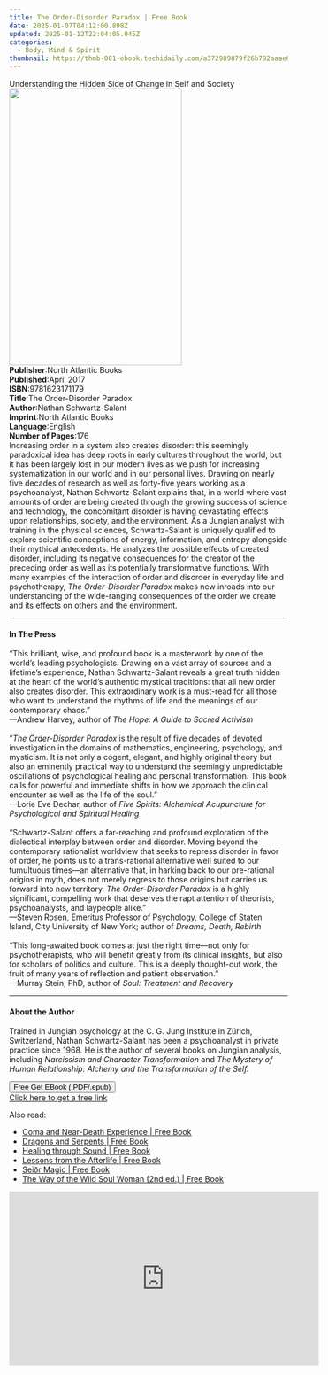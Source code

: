 ```yaml
---
title: The Order-Disorder Paradox | Free Book
date: 2025-01-07T04:12:00.898Z
updated: 2025-01-12T22:04:05.045Z
categories:
  - Body, Mind & Spirit
thumbnail: https://thmb-001-ebook.techidaily.com/a372989879f26b792aaae62566ca0c2a327c5828a4a09563a9b6793be535332d.jpg
---
```

<main id="book-container">
  <div class="flex flex-col">
    <div class="book-brief flex-1 py-6 px-4 sm:p-6 md:py-10 md:px-8">
      <!-- brief-->
      <div class="book-brief-main">
        Understanding the Hidden Side of Change in Self and Society
      </div>
    </div>
    <div
      class="book-meta-info flex-1 grid gap-4 col-start-1 col-end-3 row-start-1 sm:mb-6 sm:grid-cols-4 lg:gap-6 lg:col-start-2 lg:row-end-6 lg:row-span-6 lg:mb-0"
    >
      <div
        class="book-meta-info-left place-content-center mt-4 p-4 text-sm leading-6 col-start-2 col-span-2 dark:text-slate-400"
      >
        <img
          class="w-full h-500 object-cover rounded-lg sm:h-255 sm:col-span-2 lg:col-span-full"
          src="https://img-001-ebook.techidaily.com/d02e8c0a63eb8bdee6bb3f777b7844d5a087d6c350344d109c20da717f1f801c.jpg"
          alt=""
          width="312"
          height="500"
        />
      </div>
      <div
        class="book-meta-info-right mt-2 col-start-1 row-start-2 col-span-3 self-center"
      >
        <!-- meta data  -->
        <div class="flex flex-col px-4 md:px-8">
          <div class="flex-1">
            <strong>Publisher</strong>:<span class="px-2"
              >North Atlantic Books</span
            >
          </div>
          <div class="flex-1">
            <strong>Published</strong>:<span class="px-2">April 2017</span>
          </div>
          <div class="flex-1">
            <strong>ISBN</strong>:<span class="px-2">9781623171179</span>
          </div>
          <div class="flex-1">
            <strong>Title</strong>:<span class="px-2"
              >The Order-Disorder Paradox</span
            >
          </div>
          <div class="flex-1">
            <strong>Author</strong>:<span class="px-2"
              >Nathan Schwartz-Salant</span
            >
          </div>
          <div class="flex-1">
            <strong>Imprint</strong>:<span class="px-2"
              >North Atlantic Books</span
            >
          </div>
          <div class="flex-1">
            <strong>Language</strong>:<span class="px-2">English</span>
          </div>
          <div class="flex-1">
            <strong>Number of Pages</strong>:<span class="px-2">176</span>
          </div>
        </div>
      </div>
    </div>
    <div class="book-description flex-1 py-6 px-4 sm:p-6 md:py-10 md:px-8">
      <div class="book-description-main">
        <div accordion-content="" id="description">
          Increasing order in a system also creates disorder: this seemingly
          paradoxical idea has deep roots in early cultures throughout the
          world, but it has been largely lost in our modern lives as we push for
          increasing systematization in our world and in our personal lives.
          Drawing on nearly five decades of research as well as forty-five years
          working as a psychoanalyst, Nathan Schwartz-Salant explains that, in a
          world where vast amounts of order are being created through the
          growing success of science and technology, the concomitant disorder is
          having devastating effects upon relationships, society, and the
          environment.&nbsp;As a Jungian analyst with training in the physical
          sciences, Schwartz-Salant is uniquely qualified to explore scientific
          conceptions of energy, information, and entropy alongside their
          mythical antecedents.&nbsp;He analyzes the possible effects of created
          disorder, including its negative consequences for the creator of the
          preceding order as well as its potentially transformative functions.
          With many examples of the interaction of order and disorder in
          everyday life and psychotherapy,&nbsp;<i
            >The Order-Disorder Paradox&nbsp;</i
          >makes&nbsp;new inroads into our understanding of the wide-ranging
          consequences of the order we create and its effects on others and the
          environment.
        </div>
        <div class="accordion-fader"></div>
      </div>
    </div>
    <div class="book-excerpts flex-1 py-6 px-4 sm:p-6 md:py-10 md:px-8">
      <!-- excerpts-->
      <div class="book-excerpts-main">
        <hr />
        <h4 class="placeholder placeholder-heading">
          <span>In The Press</span>
        </h4>
        <p>
          “This brilliant, wise, and profound book is a masterwork by one of the
          world’s leading psychologists. Drawing on a vast array of sources and
          a lifetime’s experience, Nathan Schwartz-Salant reveals a great truth
          hidden at the heart of the world’s authentic mystical traditions: that
          all new order also creates disorder. This extraordinary work is a
          must-read for all those who want to understand the rhythms of life and
          the meanings of our contemporary chaos.”<br />—Andrew Harvey, author
          of <i>The Hope: A Guide to Sacred Activism</i> <br />
          &nbsp;<br />
          “<i>The Order-Disorder Paradox</i> is the result of five decades of
          devoted investigation in the domains of mathematics, engineering,
          psychology, and mysticism. It is not only a cogent, elegant, and
          highly original theory but also an eminently practical way to
          understand the seemingly unpredictable oscillations of psychological
          healing and personal transformation. This book calls for powerful and
          immediate shifts in how we approach the clinical encounter as well as
          the life of the soul.”<br />—Lorie Eve Dechar, author of&nbsp;<i
            >Five Spirits: Alchemical Acupuncture for Psychological and
            Spiritual Healing</i
          ><br />
          &nbsp;<br />
          “Schwartz-Salant offers a far-reaching and profound exploration of the
          dialectical interplay between order and disorder. Moving beyond the
          contemporary rationalist worldview that seeks to repress disorder in
          favor of order, he points us to a trans-rational alternative well
          suited to our tumultuous times—an alternative that, in harking back to
          our pre-rational origins in myth, does not merely regress to those
          origins but carries us forward into new territory.
          <i>The Order-Disorder Paradox</i> is a highly significant, compelling
          work that deserves the rapt attention of theorists, psychoanalysts,
          and laypeople alike.”<br />—Steven Rosen, Emeritus Professor of
          Psychology, College of Staten Island, City University of New York;
          author of <i>Dreams, Death, Rebirth&nbsp;</i><br />
          &nbsp;<br />
          “This long-awaited book comes at just the right time—not only for
          psychotherapists, who will benefit greatly from its clinical insights,
          but also for scholars of politics and culture. This is a deeply
          thought-out work, the fruit of many years of reflection and patient
          observation.”<br />—Murray Stein, PhD, author of
          <i>Soul: Treatment and Recovery</i>
        </p>
      </div>
    </div>
    <div class="book-about-author flex-1 py-6 px-4 sm:p-6 md:py-10 md:px-8">
      <!-- about author-->
      <div class="book-main-author-main">
        <hr />
        <h4 class="placeholder placeholder-heading">
          <span>About the Author</span>
        </h4>
        <p>
          Trained in Jungian psychology at the C. G. Jung Institute in Zürich,
          Switzerland, Nathan Schwartz-Salant has been a psychoanalyst in
          private practice since 1968. He is the author of several books on
          Jungian analysis, including
          <i>Narcissism and Character Transformation</i> and
          <i
            >The Mystery of Human Relationship: Alchemy and the Transformation
            of the Self.</i
          >
        </p>
      </div>
    </div>
    <div class="book-free-get flex-1 py-6 px-4 sm:p-6 md:py-10 md:px-8">
      <button
        id="btn-free-get"
        class="bg-blue-500 hover:bg-blue-700 text-white font-bold py-2 px-4 rounded"
      >
        Free Get EBook (.PDF/.epub)
      </button>
      <div id="countdown-display" class="px-2 text-lg mt-2"></div>
      <a
        id="free-link"
        class="hidden bg-blue-500 hover:bg-blue-700 text-white font-bold py-2 px-4 rounded"
        href="https://www.ebooks.com/en-us/book/2646266/the-order-disorder-paradox/nathan-schwartz-salant/"
        target="_blank"
        >Click here to get a free link</a
      >
    </div>
    <script>
      let countdownTime = 0;
      let countdownInterval = null;
      document
        .getElementById('btn-free-get')
        .addEventListener('click', startCountdown);
      function startCountdown() {
        countdownTime = new Date().getTime() + 60000 * 3;
        countdownInterval = setInterval(updateCountdown, 1000);
        document.getElementById('btn-free-get').disabled = true;
        document
          .getElementById('btn-free-get')
          .classList.add('bg-gray-500', 'cursor-not-allowed');
      }
      function updateCountdown() {
        let currentTime = new Date().getTime();
        let timeLeft = countdownTime - currentTime;
        let secondsLeft = Math.floor(timeLeft / 1000);
        document.getElementById('countdown-display').innerHTML =
          `Remaining time: ${secondsLeft} seconds.`;
        if (secondsLeft <= 0) {
          clearInterval(countdownInterval);
          document.getElementById('btn-free-get').classList.add('hidden');
          document.getElementById('free-link').classList.remove('hidden');
          document.getElementById('countdown-display').innerHTML = '';
        }
      }
    </script>
  </div>
</main>

<ins class="adsbygoogle"
      style="display:block"
      data-ad-client="ca-pub-7571918770474297"
      data-ad-slot="8358498916"
      data-ad-format="auto"
      data-full-width-responsive="true"></ins>
    

<span class="atpl-alsoreadstyle">Also read:</span>
<div><ul>
<li><a href="https://novels-ebooks.techidaily.com/211013582-9781644119228-coma-and-near-death-experience/"><u>Coma and Near-Death Experience | Free Book</u></a></li>
<li><a href="https://novels-ebooks.techidaily.com/211013603-9798888500835-dragons-and-serpents/"><u>Dragons and Serpents | Free Book</u></a></li>
<li><a href="https://novels-ebooks.techidaily.com/211013600-9798888500323-healing-through-sound/"><u>Healing through Sound | Free Book</u></a></li>
<li><a href="https://novels-ebooks.techidaily.com/211013584-9781644119419-lessons-from-the-afterlife/"><u>Lessons from the Afterlife | Free Book</u></a></li>
<li><a href="https://novels-ebooks.techidaily.com/211013585-9781644119457-seidr-magic/"><u>Seiðr Magic | Free Book</u></a></li>
<li><a href="https://novels-ebooks.techidaily.com/211013601-9798888500347-the-way-of-the-wild-soul-woman-2nd-ed/"><u>The Way of the Wild Soul Woman (2nd ed.) | Free Book</u></a></li>
</ul></div>

<!-- affiliate ads begin -->
<iframe width="560" height="315" src="https://www.youtube.com/embed/KF793jv1LIc?si=fJOogQJ2f8JUfTzZ" title="YouTube video player" frameborder="0" allow="accelerometer; autoplay; clipboard-write; encrypted-media; gyroscope; picture-in-picture; web-share" referrerpolicy="strict-origin-when-cross-origin" allowfullscreen></iframe>
<!-- affiliate ads end -->

